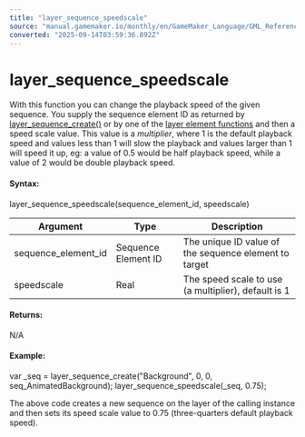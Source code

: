 ```yaml
---
title: "layer_sequence_speedscale"
source: "manual.gamemaker.io/monthly/en/GameMaker_Language/GML_Reference/Asset_Management/Rooms/Sequence_Layers/layer_sequence_speedscale.htm"
converted: "2025-09-14T03:59:36.892Z"
---
```


# layer\_sequence\_speedscale

With this function you can change the playback speed of the given sequence. You supply the sequence element ID as returned by [layer\_sequence\_create()](layer_sequence_create.md) or by one of the [layer element functions](../General_Layer_Functions/General_Layer_Functions.md) and then a speed scale value. This value is a _multiplier_, where 1 is the default playback speed and values less than 1 will slow the playback and values larger than 1 will speed it up, eg: a value of 0.5 would be half playback speed, while a value of 2 would be double playback speed.

#### Syntax:

layer\_sequence\_speedscale(sequence\_element\_id, speedscale)

| Argument | Type | Description |
| --- | --- | --- |
| sequence_element_id | Sequence Element ID | The unique ID value of the sequence element to target |
| speedscale | Real | The speed scale to use (a multiplier), default is 1 |

#### Returns:

N/A

#### Example:

var \_seq = layer\_sequence\_create("Background", 0, 0, seq\_AnimatedBackground);
layer\_sequence\_speedscale(\_seq, 0.75);

The above code creates a new sequence on the layer of the calling instance and then sets its speed scale value to 0.75 (three-quarters default playback speed).